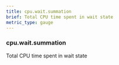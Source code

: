 ```yaml
---
title: cpu.wait.summation
brief: Total CPU time spent in wait state
metric_type: gauge
---
```

### cpu.wait.summation

Total CPU time spent in wait state